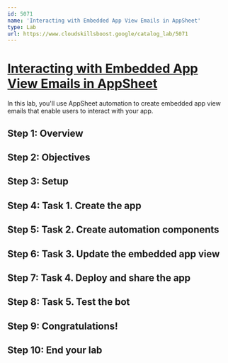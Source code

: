 ```yaml
---
id: 5071
name: 'Interacting with Embedded App View Emails in AppSheet'
type: Lab
url: https://www.cloudskillsboost.google/catalog_lab/5071
---
```


# [Interacting with Embedded App View Emails in AppSheet](https://www.cloudskillsboost.google/catalog_lab/5071)

In this lab, you'll use AppSheet automation to create embedded app view emails that enable users to interact with your app.

## Step 1: Overview

## Step 2: Objectives

## Step 3: Setup

## Step 4: Task 1. Create the app

## Step 5: Task 2. Create automation components

## Step 6: Task 3. Update the embedded app view

## Step 7: Task 4. Deploy and share the app

## Step 8: Task 5. Test the bot

## Step 9: Congratulations!

## Step 10: End your lab
